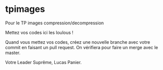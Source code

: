 # tpimages
Pour le TP images compression/decompression

Mettez vos codes ici les loulous !

Quand vous mettez vos codes, créez une nouvelle branche avec votre commit en faisant un pull request.
On vérifiera pour faire un merge avec le master.

Votre Leader Suprême,
Lucas Panier.
